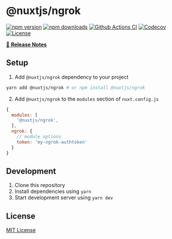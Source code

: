 # @nuxtjs/ngrok

[![npm version][npm-version-src]][npm-version-href]
[![npm downloads][npm-downloads-src]][npm-downloads-href]
[![Github Actions CI][github-actions-ci-src]][github-actions-ci-href]
[![Codecov][codecov-src]][codecov-href]
[![License][license-src]][license-href]

[📖 **Release Notes**](./CHANGELOG.md)

## Setup

1. Add `@nuxtjs/ngrok` dependency to your project

```bash
yarn add @nuxtjs/ngrok # or npm install @nuxtjs/ngrok
```

2. Add `@nuxtjs/ngrok` to the `modules` section of `nuxt.config.js`

```js
{
  modules: [
    '@nuxtjs/ngrok',
  ],
  ngrok: {
    // module options
    token: 'my-ngrok-authtoken'
  }
}
```

## Development

1. Clone this repository
2. Install dependencies using `yarn`
3. Start development server using `yarn dev`

## License

[MIT License](./LICENSE)

<!-- Badges -->
[npm-version-src]: https://img.shields.io/npm/v/@nuxtjs/ngrok/latest.svg
[npm-version-href]: https://npmjs.com/package/@nuxtjs/ngrok

[npm-downloads-src]: https://img.shields.io/npm/dm/@nuxtjs/ngrok.svg
[npm-downloads-href]: https://npmjs.com/package/@nuxtjs/ngrok

[github-actions-ci-src]: https://github.com/nuxt-community/ngrok-module/workflows/ci/badge.svg
[github-actions-ci-href]: https://github.com/nuxt-community/ngrok-module/actions?query=workflow%3Aci

[codecov-src]: https://img.shields.io/codecov/c/github/nuxt-community/ngrok-module.svg
[codecov-href]: https://codecov.io/gh/nuxt-community/ngrok-module

[license-src]: https://img.shields.io/npm/l/@nuxtjs/ngrok.svg
[license-href]: https://npmjs.com/package/@nuxtjs/ngrok

